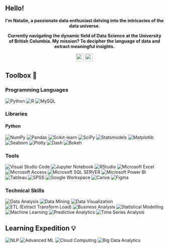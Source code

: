 ## Hello!

<p align="center"><strong>I'm Natalie, a passionate data enthusiast delving into the intricacies of the data universe.</strong></p>

<p align="center"><strong>Currently navigating the dynamic field of Data Science at the University of British Columbia. My mission? To decipher the language of data and extract meaningful insights.</strong></p>

<p align="center">
  <a href="https://www.linkedin.com/in/nataliecoutinho" target="_blank"><img height="25" src="https://img.shields.io/badge/-LinkedIn-0e76a8?style=for-the-badge&logo=Linkedin&logoColor=white"></a>
  <a href="https://www.nataliecoutinho.com" target="_blank"><img height="25" src="https://img.shields.io/badge/Portfolio-0077cc?style=for-the-badge&logo=About.me&logoColor=white"></a>
</p>


## Toolbox 🧠

### Programming Languages
![Python](https://img.shields.io/badge/Python-3670A0?style=for-the-badge&logo=Python&logoColor=ffdd54)
![R](https://img.shields.io/badge/R-%23276DC3.svg?style=for-the-badge&logo=R&logoColor=white)
![MySQL](https://img.shields.io/badge/MySQL-%230082A1.svg?style=for-the-badge&logo=MySQL&logoColor=white)

### Libraries

#### Python
![NumPy](https://img.shields.io/badge/NumPy-013243?style=for-the-badge&logo=numpy)
![Pandas](https://img.shields.io/badge/Pandas-150458?style=for-the-badge&logo=pandas)
![Scikit-learn](https://img.shields.io/badge/Scikit--learn-F7931E?style=for-the-badge&logo=scikit-learn)
![SciPy](https://img.shields.io/badge/SciPy-8CAAE6?style=for-the-badge&logo=scipy)
![Statsmodels](https://img.shields.io/badge/Statsmodels-4E78A0?style=for-the-badge&logo=statsmodels)
![Matplotlib](https://img.shields.io/badge/Matplotlib-377EB8?style=for-the-badge&logo=matplotlib)
![Seaborn](https://img.shields.io/badge/Seaborn-388E3C?style=for-the-badge&logo=seaborn)
![Plotly](https://img.shields.io/badge/Plotly-3F4F75?style=for-the-badge&logo=plotly)
![Dash](https://img.shields.io/badge/Dash-03C4A1?style=for-the-badge&logo=dash)
![Bokeh](https://img.shields.io/badge/Bokeh-3A5199?style=for-the-badge&logo=bokeh)

### Tools
![Visual Studio Code](https://img.shields.io/badge/-VSCode-007ACC?style=for-the-badge&logo=visual-studio-code&logoColor=white)
![Jupyter Notebook](https://img.shields.io/badge/Jupyter-F37626.svg?style=for-the-badge&logo=Jupyter&logoColor=white)
![RStudio](https://img.shields.io/badge/RStudio-4285F4?style=for-the-badge&logo=rstudio&logoColor=white)
![Microsoft Excel](https://img.shields.io/badge/Microsoft_Excel-217346?style=for-the-badge&logo=microsoft-excel&logoColor=white)
![Microsoft Access](https://img.shields.io/badge/Microsoft_Access-A4373A?style=for-the-badge&logo=microsoft-access&logoColor=white)
![Microsoft SQL SERVER](https://img.shields.io/badge/Microsoft_SQL_Server-CC2927?style=for-the-badge&logo=microsoft-sql-server&logoColor=white)
![Microsoft Power BI](https://img.shields.io/badge/PowerBI-F2C811?style=for-the-badge&logo=Power%20BI&logoColor=white)
![Tableau](https://img.shields.io/badge/Tableau-E97627?style=for-the-badge&logo=Tableau&logoColor=white)
![SPSS](https://img.shields.io/badge/SPSS-3F51B5?style=for-the-badge&logo=IBM&logoColor=white)
![Google Workspace](https://img.shields.io/badge/G-Suite-4285F4?style=for-the-badge&logo=google-workspace&logoColor=white)
![Canva](https://img.shields.io/badge/Canva-%2300C4CC.svg?style=for-the-badge&logo=Canva&logoColor=white)
![Figma](https://img.shields.io/badge/Figma-F24E1E?style=for-the-badge&logo=figma&logoColor=white)

### Technical Skills
![Data Analysis](https://img.shields.io/badge/Data_Analysis-25A0DA?style=for-the-badge)
![Data Mining](https://img.shields.io/badge/Data_Mining-FFD43B?style=for-the-badge)
![Data Visualization](https://img.shields.io/badge/Data_Visualization-FF914D?style=for-the-badge)
![ETL (Extract Transform Load)](https://img.shields.io/badge/ETL-47A744?style=for-the-badge)
![Business Analysis](https://img.shields.io/badge/Business_Analysis-9552EA?style=for-the-badge)
![Statistical Modelling](https://img.shields.io/badge/Statistical_Modelling-9C55AE?style=for-the-badge)
![Machine Learning](https://img.shields.io/badge/Machine_Learning-4285F4?style=for-the-badge)
![Predictive Analytics](https://img.shields.io/badge/Predictive_Analytics-%23ff9966?style=for-the-badge)
![Time Series Analysis](https://img.shields.io/badge/Time_Series_Analysis-%236633cc?style=for-the-badge)

## Learning Expedition 💡
![NLP](https://img.shields.io/badge/NLP-%23ffcc00?style=for-the-badge)
![Advanced ML](https://img.shields.io/badge/Advanced_ML-%230099cc?style=for-the-badge)
![Cloud Computing](https://img.shields.io/badge/Cloud_Computing-%2300cc99?style=for-the-badge)
![Big Data Analytics](https://img.shields.io/badge/Big_Data_Analytics-%23ff6699?style=for-the-badge)


